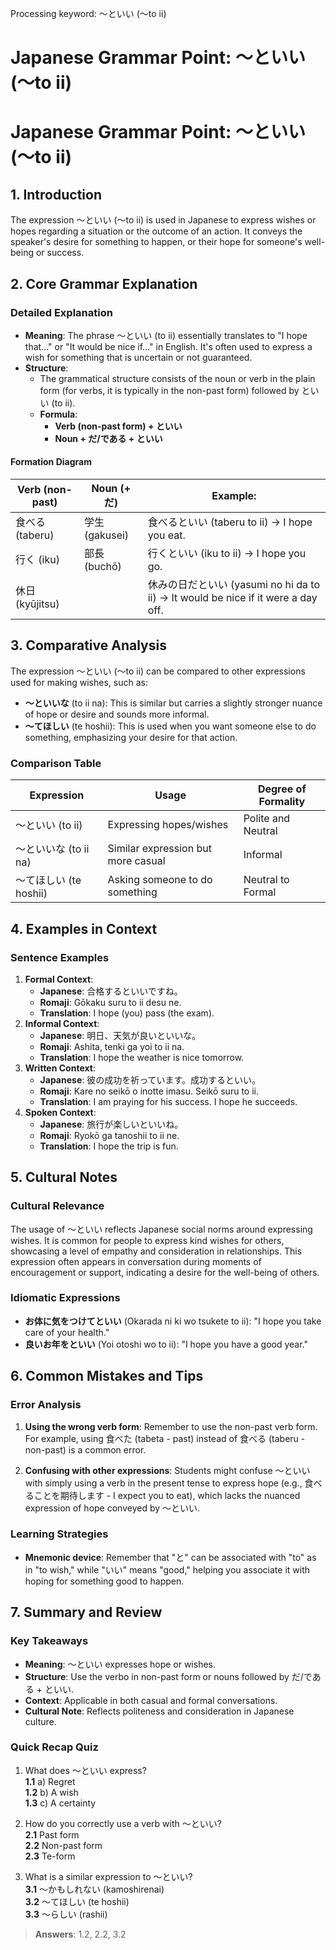 Processing keyword: ～といい (〜to ii)
# Japanese Grammar Point: ～といい (〜to ii)
# Japanese Grammar Point: ～といい (〜to ii)
## 1. Introduction
The expression ～といい (〜to ii) is used in Japanese to express wishes or hopes regarding a situation or the outcome of an action. It conveys the speaker's desire for something to happen, or their hope for someone's well-being or success.
## 2. Core Grammar Explanation
### Detailed Explanation
- **Meaning**: The phrase ～といい (to ii) essentially translates to "I hope that..." or "It would be nice if..." in English. It's often used to express a wish for something that is uncertain or not guaranteed.
- **Structure**: 
  - The grammatical structure consists of the noun or verb in the plain form (for verbs, it is typically in the non-past form) followed by といい (to ii).
  - **Formula**: 
    - **Verb (non-past form) + といい**
    - **Noun + だ/である + といい**
  
#### Formation Diagram
| Verb (non-past) | Noun (+ だ) | Example:   |
|------------------|--------------|------------|
| 食べる (taberu)  | 学生 (gakusei) | 食べるといい (taberu to ii) → I hope you eat. |
| 行く (iku)       | 部長 (buchō) | 行くといい (iku to ii) → I hope you go. |
| 休日 (kyūjitsu)  |             | 休みの日だといい (yasumi no hi da to ii) → It would be nice if it were a day off. |
## 3. Comparative Analysis
The expression ～といい (〜to ii) can be compared to other expressions used for making wishes, such as:
- **～といいな** (to ii na): This is similar but carries a slightly stronger nuance of hope or desire and sounds more informal.
- **～てほしい** (te hoshii): This is used when you want someone else to do something, emphasizing your desire for that action.
### Comparison Table
| Expression       | Usage                                  | Degree of Formality |
|------------------|---------------------------------------|---------------------|
| ～といい (to ii)  | Expressing hopes/wishes               | Polite and Neutral   |
| ～といいな (to ii na)| Similar expression but more casual  | Informal             |
| ～てほしい (te hoshii)| Asking someone to do something      | Neutral to Formal    |
## 4. Examples in Context
### Sentence Examples
1. **Formal Context**:
   - **Japanese**: 合格するといいですね。
   - **Romaji**: Gōkaku suru to ii desu ne.
   - **Translation**: I hope (you) pass (the exam).
2. **Informal Context**:
   - **Japanese**: 明日、天気が良いといいな。
   - **Romaji**: Ashita, tenki ga yoi to ii na.
   - **Translation**: I hope the weather is nice tomorrow.
3. **Written Context**:
   - **Japanese**: 彼の成功を祈っています。成功するといい。
   - **Romaji**: Kare no seikō o inotte imasu. Seikō suru to ii.
   - **Translation**: I am praying for his success. I hope he succeeds.
4. **Spoken Context**:
   - **Japanese**: 旅行が楽しいといいね。
   - **Romaji**: Ryokō ga tanoshii to ii ne.
   - **Translation**: I hope the trip is fun.
## 5. Cultural Notes
### Cultural Relevance 
The usage of ～といい reflects Japanese social norms around expressing wishes. It is common for people to express kind wishes for others, showcasing a level of empathy and consideration in relationships. This expression often appears in conversation during moments of encouragement or support, indicating a desire for the well-being of others.
### Idiomatic Expressions
- **お体に気をつけてといい** (Okarada ni ki wo tsukete to ii): "I hope you take care of your health."
- **良いお年をといい** (Yoi otoshi wo to ii): "I hope you have a good year."
## 6. Common Mistakes and Tips
### Error Analysis
1. **Using the wrong verb form**: Remember to use the non-past verb form. For example, using 食べた (tabeta - past) instead of 食べる (taberu - non-past) is a common error.
  
2. **Confusing with other expressions**: Students might confuse ～といい with simply using a verb in the present tense to express hope (e.g., 食べることを期待します - I expect you to eat), which lacks the nuanced expression of hope conveyed by ～といい.
### Learning Strategies
- **Mnemonic device**: Remember that "と" can be associated with "to" as in "to wish," while "いい" means "good," helping you associate it with hoping for something good to happen.
## 7. Summary and Review
### Key Takeaways
- **Meaning**: ～といい expresses hope or wishes.
- **Structure**: Use the verbo in non-past form or nouns followed by だ/である + といい.
- **Context**: Applicable in both casual and formal conversations.
- **Cultural Note**: Reflects politeness and consideration in Japanese culture.
### Quick Recap Quiz
1. What does ～といい express?  
   **1.1** a) Regret  
   **1.2** b) A wish  
   **1.3** c) A certainty
   
2. How do you correctly use a verb with ～といい?  
   **2.1** Past form  
   **2.2** Non-past form  
   **2.3** Te-form  
3. What is a similar expression to ～といい?  
   **3.1** 〜かもしれない (kamoshirenai)  
   **3.2** 〜てほしい (te hoshii)  
   **3.3** 〜らしい (rashii)  
> **Answers**: 1.2, 2.2, 3.2

